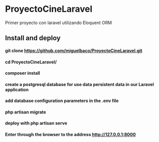 # ProyectoCineLaravel
Primer proyecto con laravel utilizando Eloquent ORM


## Install and deploy

#### git clone https://github.com/miguelbaco/ProyectoCineLaravel.git
#### cd ProyectoCineLaravel/
#### composer install
#### create a postgresql database for use data persistent data in our Laravel application
#### add database configuration parameters in the .env file
#### php artisan migrate
#### deploy with php artisan serve
#### Enter through the browser to the address http://127.0.0.1:8000
